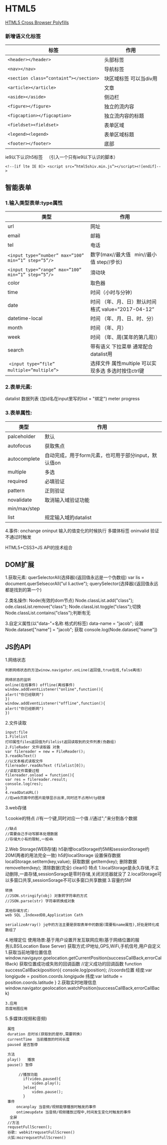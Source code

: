 # HTML5
[HTML5 Cross Browser Polyfills](https://github.com/Modernizr/Modernizr/wiki/HTML5-Cross-browser-Polyfills)
### 新增语义化标签

标签 | 作用
---|---
`<header></header>` | 头部标签
`<nav></nav>` |导航标签
 `<section class=”containt”></section>`| 块区域标签  可以当div用
`<article></article> `|  文章                                                   
`<aside></aside>` |   侧边栏
`<figure></figure>` |  独立的流内容
`<figcaption></figcaption> ` | 独立流内容的标题
`<fieldset><fieldset> ` |  表单区域
`<legend><legend>  ` | 表单区域标题
`<footer></footer> ` | 底部

ie9以下认识h5标签   （引入一个只有ie9以下认识的脚本）

````
<!--[if lte IE 8]> <script src=”html5shiv.min.js”></script><![endif]--> 
````


## 智能表单

### 1.输入类型表单:type属性

类型 | 作用
---|---
url | 网址
email | 邮箱
tel | 电话
`<input type=”number” max=”100” min=”1” step=”5”/>` | 数字(max//最大值    min//最小值  step//步长)
`<input type=”range” max=”100” min=”1” step=”5”/>` | 滑动块
color | 取色器
time | 时间（小时与分钟）
date | 时间 （年、月、日）默认时间格式 value=”2017-04-12”
datetime-local | 时间 （年、月、日、时、分）
  month   | 时间 （年、月）
week     | 时间 （年、周(某年的第几周)）
search  | 带有语义 下拉菜单 通常配合datalist用
  `<input type=”file” multiple=”multiple”>`   | 选择文件 属性multiple 可以实现多选 多选时按住ctrl键

### 2.表单元素:
   datalist 数据列表 (加id名在input里写的list = "绑定")
   meter
   progress


 ### 3.表单属性:
 
 类型 | 作用
 ---|---
palceholder | 默认
autofocus   | 获取焦点
autocomplete | 自动完成，用于form元素，也可用于部分input，默认值on
multiple    | 多选
required     |必填验证
pattern     | 正则验证
novalidate   |取消输入域验证功能  
 min/max/step |
 list        | 规定输入域的datalist

   4.事件:
   onchange
   oninput 输入的值变化的时候执行
多媒体标签
   oninvalid 验证不通过时触发


HTML5+CSS3+JS API的技术组合

## DOM扩展
1.获取元素:
    querSelectorAll(选择器)(返回值永远是一个伪数组)
    var lis = document.querSelsecorAll("ul li.active");
    querySelector(选择器)(返回值永远都是找到的第一个)

2.类名操作:
    Node(有效的dom节点)
    Node.classList.add("class");
    ode.classList.remove("class");
    Node.classList.toggle("class");切换
    Node.classList.contains("class");判断有无

3.自定义属性(以"data-"+名称 格式的标签)
    data-name = "jacob";
    设置
    Node.dataset["name"] = "jacob";
    获取
    console.log(Node.dataset["name"])


## JS的API
1.网络状态

    判断网络状态的方法winow.navigator.onLine(返回值,true在线,false离线)

    网络状态的监听
    online(在线事件) offline(离线事件)
    window.addEventListener("online",function(){
    alert("你已经联网")
    })
    window.addEventListener("offline",function(){
    alert("你已经断网")
    })

2.文件读取

    input:file
    1.Filelist
    打印属性files返回值为Filelist返回读取到的文件列表(伪数组)
    2.FileRader 文件读取器 对象
    var filereader = new = FileReader();
    3.readAsText()
    //以文本格式读取文件
    filereader.readAsText (filelist[0]);
    //读取文件需要过程
    filereader.onload = function(){
    var res = filereader.result;
    console.log(res);
    }
    4.readDataURL()
    //在web页面中的图片能够显示出来,同时还不占用http链接

3.web存储

   1.cookie的特点
    //有一个键,同时对应一个值
    //通过";"来分割各个数据

    //缺点
    //需要自己手动写脚本处理数据
    //存储大小有的限制,一般4k

   2.Web Storage(WEB存储)
    h5新增localStorage约5M和sessionStorage约20M(两者的用法完全一致)
    h5的localStorage
    设置保存数据
    localStorage.setItem(key,value);
    获取数据
    getItem(key);
    删除数据
    removeItem(key);
    清除数据(完全)
    clearI()
    特点
        1.localStorage是永久存储,不主动删除,一直存储,sessionSorage是零时存储,关闭浏览器就没了
        2.localStorage可以多窗口共享,sessionSorage不可以多窗口共享数据
        3.容量约5M

    转换
    //JSON.stringify(obj) 对象转字符串的方式
    //JSON.parse(str) 字符串转换成对象

    其他存储方式:
    web SQL ,IndexedDB,Application Cath

    serializeArray() jq中的方法主要是获取表单中的数据(需要有name属性),好处是转化成数组了

4.地理定位
    使用场景:基于用户设置开发互联网应用(基于网络位置的服务)LBS(Location Base Server)
    获取方式:IP地址,GPS,WiFi,手机信号,用户自定义
    1.获取当前地理位置信息
    window.navigayor.goelocation.getCurrentPosition(successCallBack,errorCallBack)
    获取位置成功或失败的回调函数
    //定义成功的回调函数
    function successCallBack(position){
    console.log(position);
    //coords位置
    经度:var longigude = position.coords.longigude
    纬度:var latitude = position.coords.latitude
    }
    2.获取实时地理信息
    window.navigator.geolocation.watchPosition(successCallBack,errorCallBack)

    3.应用
    百度地图应用

5.多媒体(视频和音频)

     属性
     duration 总时长(获取到的是秒,需要转换)
     currentTime  当前播放的时间长度
     paused 是否暂停

     方法
     play()   播放
     pause() 暂停

          //播放功能
            if(video.paused){
                video.play();
            }else{
                video.pause();
            }
     事件
         oncanplay 当音频/视频能够播放时触发的事件
         ontimeupdate 当音频/视频播放过程中,时间发生变化时触发的事件
      全屏
     //方法
     requsetFullScreen();
     谷歌: webkitrequsetFullScreen()
     火狐:mozrequsetFullScreen()
